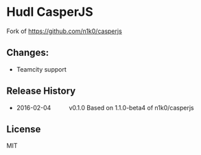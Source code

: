 # Hudl CasperJS

Fork of https://github.com/n1k0/casperjs

## Changes:

* Teamcity support


## Release History

 * 2016-02-04   v0.1.0   Based on 1.1.0-beta4 of n1k0/casperjs


## License

MIT
